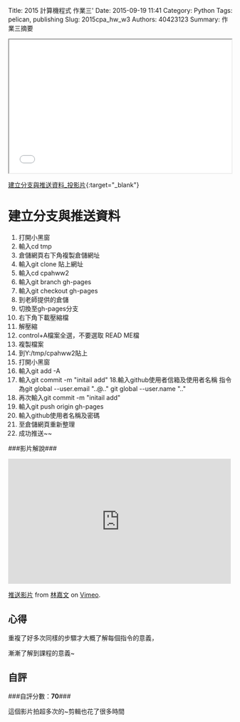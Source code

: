 Title: 2015 計算機程式 作業三'
Date: 2015-09-19 11:41
Category: Python
Tags: pelican, publishing
Slug: 2015cpa_hw_w3
Authors: 40423123
Summary: 作業三摘要

<iframe src="40423123_cp_w3_p.html" width="500" height="300"></iframe>

[建立分支與推送資料_投影片](40423123_cp_w3_p.html){:target="_blank"}

建立分支與推送資料
============
                                        
                                                
                                                    
  1. 打開小黑窗
2. 輸入cd tmp
3. 倉儲網頁右下角複製倉儲網址
4. 輸入git clone 貼上網址
5. 輸入cd cpahww2
6. 輸入git branch gh-pages
7. 輸入git checkout gh-pages
8. 到老師提供的倉儲
9. 切換至gh-pages分支
10. 右下角下載壓縮檔
11. 解壓縮
12. control+A檔案全選，不要選取 READ ME檔
 13. 複製檔案
14. 到Y:/tmp/cpahww2貼上
 15. 打開小黑窗
16. 輸入git add -A
17. 輸入git commit -m "initail add"
18.輸入github使用者信箱及使用者名稱
     指令為git global --user.email "..@.."
                 git global --user.name ".."
19. 再次輸入git commit -m "initail add"
20. 輸入git push origin gh-pages
21. 輸入github使用者名稱及密碼
22. 至倉儲網頁重新整理
23. 成功推送~~
                                    
                                    
                                    
###影片解說###
                        
                                
<iframe src="https://player.vimeo.com/video/145229545" width="500" height="281" frameborder="0" webkitallowfullscreen mozallowfullscreen allowfullscreen></iframe> <p><a href="https://vimeo.com/145229545">推送影片</a> from <a href="https://vimeo.com/user45467634">林嘉文</a> on <a href="https://vimeo.com">Vimeo</a>.</p>
                            
                            
                            
心得
-------
                               
                               
重複了好多次同樣的步驟才大概了解每個指令的意義，
                                    
漸漸了解到課程的意義~
                            
                            
                            
自評
------
###自評分數：**70**###
                                        
這個影片拍超多次的~剪輯也花了很多時間
